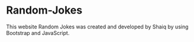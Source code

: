 # Random-Jokes
This website Random Jokes was created and developed by Shaiq by using Bootstrap and JavaScript. 

